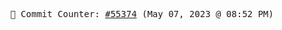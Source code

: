 <p align="center">
    <samp>
        📮 Commit Counter: <a href="https://github.com/Javascript-void0/Javascript-void0/commits/main">#55374</a> (May 07, 2023 @ 08:52 PM)
    </samp>
</p>